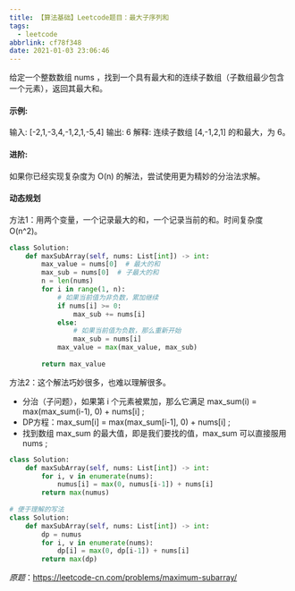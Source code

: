 ```yaml
---
title: 【算法基础】Leetcode题目：最大子序列和
tags:
  - leetcode
abbrlink: cf78f348
date: 2021-01-03 23:06:46
---
```


给定一个整数数组 nums ，找到一个具有最大和的连续子数组（子数组最少包含一个元素），返回其最大和。

<!-- more -->

#### 示例:

输入: [-2,1,-3,4,-1,2,1,-5,4]
输出: 6
解释: 连续子数组 [4,-1,2,1] 的和最大，为 6。

#### 进阶:

如果你已经实现复杂度为 O(n) 的解法，尝试使用更为精妙的分治法求解。

#### 动态规划

方法1：用两个变量，一个记录最大的和，一个记录当前的和。时间复杂度 O(n^2)。

```python
class Solution:
    def maxSubArray(self, nums: List[int]) -> int:
        max_value = nums[0]  # 最大的和
        max_sub = nums[0]  # 子最大的和
        n = len(nums)
        for i in range(1, n):
            # 如果当前值为非负数，累加继续
            if nums[i] >= 0:
                max_sub += nums[i]
            else:
                # 如果当前值为负数，那么重新开始
                max_sub = nums[i]
            max_value = max(max_value, max_sub)
                
        return max_value
```

方法2：这个解法巧妙很多，也难以理解很多。

- 分治（子问题），如果第 i 个元素被累加，那么它满足 max_sum(i) = max(max_sum(i-1), 0) + nums[i] ;
- DP方程：max_sum[i] = max(max_sum[i-1], 0) + nums[i] ;
- 找到数组 max_sum 的最大值，即是我们要找的值，max_sum 可以直接服用 nums ;

```python
class Solution:
    def maxSubArray(self, nums: List[int]) -> int:
        for i, v in enumerate(nums):
            numus[i] = max(0, numus[i-1]) + nums[i]
        return max(numus)
    
# 便于理解的写法
class Solution:
    def maxSubArray(self, nums: List[int]) -> int:
        dp = numus
        for i, v in enumerate(nums):
            dp[i] = max(0, dp[i-1]) + nums[i]
        return max(dp)
```



*原题*：https://leetcode-cn.com/problems/maximum-subarray/
